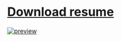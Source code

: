 # [Download resume]([Oleksii_Rohalskyi_resume-24.pdf](https://github.com/user-attachments/files/17821915/Oleksii_Rohalskyi_resume-24.pdf))
[![preview](https://github.com/user-attachments/assets/efc34e23-4b9c-4601-a23f-de163d85ce58)](https://github.com/user-attachments/files/17530793/Oleksii_Rohalskyi_CV-24.pdf)

